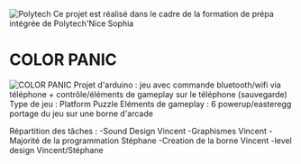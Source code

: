 ![Polytech](http://www.polytechnice.fr/jahia/jsp/jahia/templates/inc/img/polytech_nicesophia.png)
Ce projet est réalisé dans le cadre de la formation de prépa intégrée de Polytech'Nice Sophia
# COLOR PANIC 
![COLOR PANIC](https://image.noelshack.com/fichiers/2018/04/2/1516707105-title-screen.png)
Projet d'arduino : jeu avec commande bluetooth/wifi via téléphone + contrôle/éléments de gameplay sur le téléphone (sauvegarde) 
                   Type de jeu : Platform Puzzle
                   Eléments de gameplay : 6 powerup/easteregg
                   portage du jeu sur une borne d'arcade 

Répartition des tâches : -Sound Design Vincent
                         -Graphismes Vincent
                         -Majorité de la programmation Stéphane
                         -Creation de la borne Vincent
                         -level design Vincent/Stéphane
